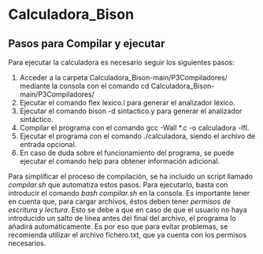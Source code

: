 # Calculadora_Bison
## Pasos para Compilar y ejecutar
Para ejecutar la calculadora es necesario seguir los siguientes pasos:

1. Acceder a la carpeta Calculadora_Bison-main/P3Compiladores/ mediante la consola con el comando cd Calculadora_Bison-main/P3Compiladores/
2. Ejecutar el comando flex lexico.l para generar el analizador léxico.
3. Ejecutar el comando bison -d sintactico.y para generar el analizador sintáctico.
4. Compilar el programa con el comando gcc -Wall *.c -o calculadora -lfl.
5. Ejecutar el programa con el comando ./calculadora, siendo el archivo de entrada opcional.
6. En caso de duda sobre el funcionamiento del programa, se puede ejecutar el comando help para obtener información adicional.

Para simplificar el proceso de compilación, se ha incluido un script llamado *compilar.sh* que automatiza estos pasos. Para ejecutarlo, basta con introducir el comando *bash compilar.sh* en la consola. Es importante tener en cuenta que, para cargar archivos, éstos deben tener *permisos de escritura y lectura*. Esto se debe a que en caso de que el usuario no haya introducido un salto de línea antes del final del archivo, el programa lo añadirá automáticamente. Es por eso que para evitar problemas, se recomienda utilizar el archivo fichero.txt, que ya cuenta con los permisos necesarios.

